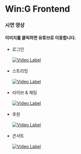 # Win:G Frontend

### 시연 영상

#### 이미지를 클릭하면 유튜브로 이동합니다.

- 로그인
<br><br>
[![Video Label](https://i9.ytimg.com/vi/oHF20Qy-Qhs/mq3.jpg?sqp=CODTpfkF&rs=AOn4CLBSAAKR7TSr8PwWxOzv10buO84g5g)](https://youtu.be/oHF20Qy-Qhs)
<br><br>
- 스트리밍
<br><br>
[![Video Label](https://i9.ytimg.com/vi/rI79wmwgTBA/mq2.jpg?sqp=CIzWpfkF&rs=AOn4CLDj1PXRHskrNOwMORRl1pvyuBnU-A)](https://youtu.be/rI79wmwgTBA)
<br><br>
- 라이브 & 채팅
<br><br>
[![Video Label](https://i9.ytimg.com/vi/9tB0UKrFExI/mq2.jpg?sqp=CLjYpfkF&rs=AOn4CLBQKb9Qspjrqb1Isgrc5K-Nkvj5jw)](https://youtu.be/9tB0UKrFExI)
<br><br>
- 후원
<br><br>
[![Video Label](https://i9.ytimg.com/vi/l2eFTsXG3TE/mq2.jpg?sqp=CLjYpfkF&rs=AOn4CLC5s0OTq5dEW32HdgxdMSko21Lbqw)](https://youtu.be/l2eFTsXG3TE)
<br><br>
- 콘서트
<br><br>
[![Video Label](https://i9.ytimg.com/vi/AjbIDmSpC_4/mq2.jpg?sqp=CLjYpfkF&rs=AOn4CLD5YyQAxB6HuptHsAZaKW8TWYKilg)](https://youtu.be/AjbIDmSpC_4)
